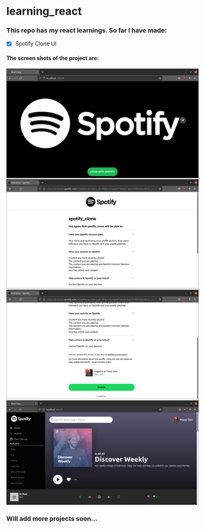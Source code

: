 # learning_react
### This repo has my react learnings. So far I have made:
- [X] Spotify Clone UI
#### The screen shots of the project are:
![Home Page](https://github.com/ps428/learning_react/blob/master/spotify_clone/Photos/Screen%201.png "Spotify Home")
![Login Page 1](https://github.com/ps428/learning_react/blob/master/spotify_clone/Photos/Screen%202%201.png "Spotify Login")
![Login Page 2](https://github.com/ps428/learning_react/blob/master/spotify_clone/Photos/Screen%202%202.png "Spotify Login 2")
![PLaylist Page](https://github.com/ps428/learning_react/blob/master/spotify_clone/Photos/image.png "Playlist Page")

### Will add more projects soon...
